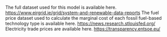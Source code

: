The full dataset used for this model is available here. https://www.eirgrid.ie/grid/system-and-renewable-data-reports
The fuel price dataset used to calculate the marginal cost of each fossil fuel-based technology type is available here. https://news.research.stlouisfed.org/
Electricity trade prices are available here. https://transparency.entsoe.eu/
